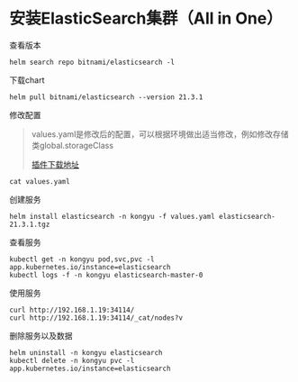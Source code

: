 # 安装ElasticSearch集群（All in One）

查看版本

```
helm search repo bitnami/elasticsearch -l
```

下载chart

```
helm pull bitnami/elasticsearch --version 21.3.1
```

修改配置

> values.yaml是修改后的配置，可以根据环境做出适当修改，例如修改存储类global.storageClass
>
> [插件下载地址](https://artifacts.elastic.co/downloads/elasticsearch-plugins)

```
cat values.yaml
```

创建服务

```shell
helm install elasticsearch -n kongyu -f values.yaml elasticsearch-21.3.1.tgz
```

查看服务

```
kubectl get -n kongyu pod,svc,pvc -l app.kubernetes.io/instance=elasticsearch
kubectl logs -f -n kongyu elasticsearch-master-0
```

使用服务

```
curl http://192.168.1.19:34114/
curl http://192.168.1.19:34114/_cat/nodes?v
```

删除服务以及数据

```
helm uninstall -n kongyu elasticsearch
kubectl delete -n kongyu pvc -l app.kubernetes.io/instance=elasticsearch
```

